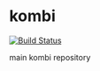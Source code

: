 # kombi

[![Build Status](https://travis-ci.org/kombiHQ/kombi.svg?branch=master)](https://travis-ci.org/kombiHQ/kombi)

main kombi repository
